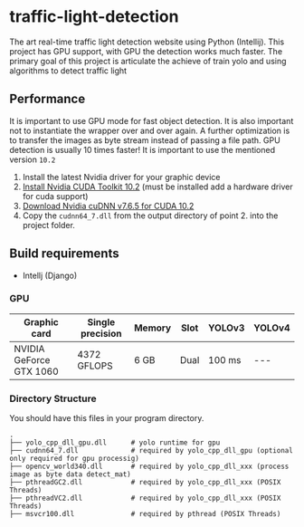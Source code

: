 # traffic-light-detection
The art real-time traffic light detection website using Python (Intellij). This project has GPU support, with GPU the detection works much faster. The primary goal of this project is articulate the achieve of train yolo and using algorithms to detect traffic light
## Performance
It is important to use GPU mode for fast object detection. It is also important not to instantiate the wrapper over and over again. A further optimization is to transfer the images as byte stream instead of passing a file path. GPU detection is usually 10 times faster!
It is important to use the mentioned version `10.2`

1) Install the latest Nvidia driver for your graphic device
2) [Install Nvidia CUDA Toolkit 10.2](https://developer.nvidia.com/cuda-downloads) (must be installed add a hardware driver for cuda support)
3) [Download Nvidia cuDNN v7.6.5 for CUDA 10.2](https://developer.nvidia.com/rdp/cudnn-download)
4) Copy the `cudnn64_7.dll` from the output directory of point 2. into the project folder.

## Build requirements
- Intellj (Django)

### GPU
Graphic card | Single precision | Memory | Slot | YOLOv3 | YOLOv4 |
--- | --- | --- | --- | --- | --- |
NVIDIA GeForce GTX 1060 | 4372 GFLOPS | 6 GB | Dual | 100 ms | --- |

### Directory Structure

You should have this files in your program directory.

    .
    ├── yolo_cpp_dll_gpu.dll      # yolo runtime for gpu
    ├── cudnn64_7.dll             # required by yolo_cpp_dll_gpu (optional only required for gpu processig)
    ├── opencv_world340.dll       # required by yolo_cpp_dll_xxx (process image as byte data detect_mat)
    ├── pthreadGC2.dll            # required by yolo_cpp_dll_xxx (POSIX Threads)
    ├── pthreadVC2.dll            # required by yolo_cpp_dll_xxx (POSIX Threads)
    ├── msvcr100.dll              # required by pthread (POSIX Threads)
